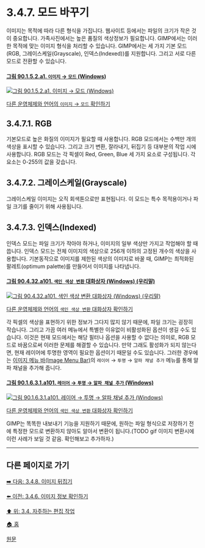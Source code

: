 # 3.4.7. 모드 바꾸기
이미지는 목적에 따라 다른 형식을 가집니다. 웹사이트 등에서는 파일의 크기가 작은 것이 중요합니다. 가족사진에서는 높은 품질의 색상정보가 필요합니다. GIMP에서는 이러한 목적에 맞는 이미지 형식을 처리할 수 있습니다. GIMP에서는 세 가지 기본 모드(RGB, 그레이스케일(Grayscale), 인덱스(Indexed))를 지원합니다. 그리고 서로 다른 모드로 전환할 수 있습니다.

#### [그림 90.1.5.2.a1. `이미지` → `모드` (Windows)](https://wonder13662.github.io/gimp/2.10.36_ko/90-01-05-imagex-02-mode.html#%EA%B7%B8%EB%A6%BC-90152a1-%EC%9D%B4%EB%AF%B8%EC%A7%80--%EB%AA%A8%EB%93%9C-windows)
[![그림 90.1.5.2.a1. `이미지` → `모드` (Windows)](https://github.com/wonder13662/gimp/assets/15767104/97db94d4-9a8b-4ab5-9ab3-5e65da6737c7)](https://wonder13662.github.io/gimp/2.10.36_ko/90-01-05-imagex-02-mode.html#%EA%B7%B8%EB%A6%BC-90152a1-%EC%9D%B4%EB%AF%B8%EC%A7%80--%EB%AA%A8%EB%93%9C-windows)

[다른 운영체제와 언어의 `이미지` → `모드` 확인하기](https://wonder13662.github.io/gimp/2.10.36_ko/90-01-05-imagex-02-mode.html#%EA%B7%B8%EB%A6%BC-90152a1-%EC%9D%B4%EB%AF%B8%EC%A7%80--%EB%AA%A8%EB%93%9C-windows)

## 3.4.7.1. RGB
기본모드로 높은 화질의 이미지가 필요할 때 사용합니다. RGB 모드에서는 수백만 개의 색상을 표시할 수 있습니다. 그리고 크기 변환, 잘라내기, 뒤집기 등 대부분의 작업 시에 사용합니다. RGB 모드는 각 픽셀이 Red, Green, Blue 세 가지 요소로 구성됩니다. 각 요소는 0-255의 값을 갖습니다. 

## 3.4.7.2. 그레이스케일(Grayscale)
그레이스케일 이미지는 오직 회색톤으로만 표현됩니다. 이 모드는 특수 목적용이거나 파일 크기를 줄이기 위해 사용됩니다. 

## 3.4.7.3. 인덱스(Indexed)
인덱스 모드는 파일 크기가 작아야 하거나, 이미지의 일부 색상만 가지고 작업해야 할 때 씁니다. 인덱스 모드는 전체 이미지의 색상으로 256개 이하의 고정된 개수의 색상을 사용합니다. 기본동작으로 이미지를 제한된 색상의 이미지로 바꿀 때, GIMP는 최적화된 팔레트(optimum palette)를 만들어서 이미지를 나타냅니다.

#### [그림 90.4.32.a101. `색인 색상 변환` 대화상자 (Windows) (우리말)](https://wonder13662.github.io/gimp/2.10.36_ko/90-04-32-indexed_color_conversion.html#%EA%B7%B8%EB%A6%BC-90432a101-%EC%83%89%EC%9D%B8-%EC%83%89%EC%83%81-%EB%B3%80%ED%99%98-%EB%8C%80%ED%99%94%EC%83%81%EC%9E%90-windows-%EC%9A%B0%EB%A6%AC%EB%A7%90)
[![그림 90.4.32.a101. `색인 색상 변환` 대화상자 (Windows) (우리말)](https://github.com/wonder13662/gimp/assets/15767104/309f2a53-e806-4d69-bb89-22799ea04368)](https://wonder13662.github.io/gimp/2.10.36_ko/90-04-32-indexed_color_conversion.html#%EA%B7%B8%EB%A6%BC-90432a101-%EC%83%89%EC%9D%B8-%EC%83%89%EC%83%81-%EB%B3%80%ED%99%98-%EB%8C%80%ED%99%94%EC%83%81%EC%9E%90-windows-%EC%9A%B0%EB%A6%AC%EB%A7%90)

[다른 운영체제와 언어의 `색인 색상 변환` 대화상자 확인하기](./90-04-32-indexed_color_conversion.md)

각 픽셀의 색상을 표현하기 위한 정보가 그다지 많지 않기 때문에, 파일 크기는 굉장히 작습니다. 그리고 가끔 여러 메뉴에서 특별한 이유없이 비활성화된 옵션이 생길 수도 있습니다. 이것은 현재 모드에서는 해당 필터나 옵션을 사용할 수 없다는 의미로, RGB 모드로 바꿈으로써 이러한 문제를 해결할 수 있습니다. 만약 그래도 활성화가 되지 않는다면, 현재 레이어에 투명한 영역이 필요한 옵션이기 때문일 수도 있습니다. 그러한 경우에는 [이미지 메뉴 바(Image Menu Bar)](./03-02-02-image-windowx-02-image-menu.md)의 `레이어` → `투명` → `알파 채널 추가` 메뉴를 통해 알파 채널을 추가해 줍니다.

#### [그림 90.1.6.3.1.a101. `레이어` → `투명` → `알파 채널 추가` (Windows)](https://wonder13662.github.io/gimp/2.10.36_ko/03-04-07-change-the-mode.html#%EA%B7%B8%EB%A6%BC-901631a101-%EB%A0%88%EC%9D%B4%EC%96%B4--%ED%88%AC%EB%AA%85--%EC%95%8C%ED%8C%8C-%EC%B1%84%EB%84%90-%EC%B6%94%EA%B0%80-windows)
[![그림 90.1.6.3.1.a101. `레이어` → `투명` → `알파 채널 추가` (Windows)](https://github.com/wonder13662/gimp/assets/15767104/3fb3ad7c-4a41-492e-9797-bed56dc9d936)](https://wonder13662.github.io/gimp/2.10.36_ko/03-04-07-change-the-mode.html#%EA%B7%B8%EB%A6%BC-901631a101-%EB%A0%88%EC%9D%B4%EC%96%B4--%ED%88%AC%EB%AA%85--%EC%95%8C%ED%8C%8C-%EC%B1%84%EB%84%90-%EC%B6%94%EA%B0%80-windows)

[다른 운영체제와 언어의 `색인 색상 변환` 대화상자 확인하기](./90-01-06-layerx-03-transparencyx-01-add_alpha_channel.md)

GIMP는 똑똑한 내보내기 기능을 지원하기 때문에, 원하는 파일 형식으로 저장하기 전에 특정한 모드로 변환하지 않아도 알아서 변환이 됩니다.(TODO gif 이미지 변환시에 이런 사례가 보일 것 같음. 확인해보고 추가하자.)

***

## 다른 페이지로 가기
[➡️ 다음: 3.4.8. 이미지 뒤집기](./03-04-08-flip-an-image.md)

[⬅️ 이전: 3.4.6. 이미지 정보 확인하기](./03-04-06-find-info-about-your-image.md)

[⬆️ 위: 3.4. 자주하는 편집 작업](./03-04-00-common-tasks.md)

[🏠 홈](./00-home.md)

[원문](https://docs.gimp.org/2.10/ko/gimp-tutorial-quickie-change-mode.html)